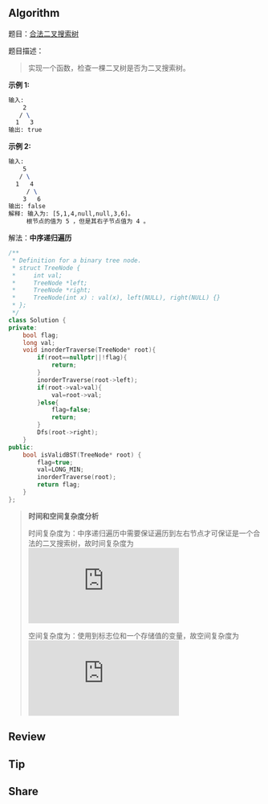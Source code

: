 ## Algorithm

题目：[合法二叉搜索树]( https://leetcode-cn.com/problems/legal-binary-search-tree-lcci/ )

题目描述：

>  实现一个函数，检查一棵二叉树是否为二叉搜索树。 

**示例 1:**

```tex
输入:
    2
   / \
  1   3
输出: true
```

**示例 2:**

```tex
输入:
    5
   / \
  1   4
     / \
    3   6
输出: false
解释: 输入为: [5,1,4,null,null,3,6]。
     根节点的值为 5 ，但是其右子节点值为 4 。
```
解法：**中序递归遍历**
```c++
/**
 * Definition for a binary tree node.
 * struct TreeNode {
 *     int val;
 *     TreeNode *left;
 *     TreeNode *right;
 *     TreeNode(int x) : val(x), left(NULL), right(NULL) {}
 * };
 */
class Solution {
private:
    bool flag;
    long val;
    void inorderTraverse(TreeNode* root){
        if(root==nullptr||!flag){
            return;
        }
        inorderTraverse(root->left);
        if(root->val>val){
            val=root->val;
        }else{
            flag=false;
            return;
        }
        Dfs(root->right);
    }
public:
    bool isValidBST(TreeNode* root) {
        flag=true;
        val=LONG_MIN;
        inorderTraverse(root);
        return flag;
    }
};
```
> **时间和空间复杂度分析**
>
> 时间复杂度为：中序递归遍历中需要保证遍历到左右节点才可保证是一个合法的二叉搜索树，故时间复杂度为![](https://latex.codecogs.com/gif.latex?O(n))
>
> 空间复杂度为：使用到标志位和一个存储值的变量，故空间复杂度为![](https://latex.codecogs.com/gif.latex?O(1))

## Review


## Tip

## Share
